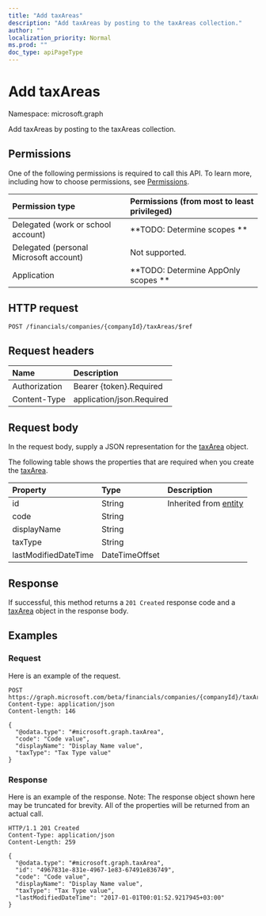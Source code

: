 ```yaml
---
title: "Add taxAreas"
description: "Add taxAreas by posting to the taxAreas collection."
author: ""
localization_priority: Normal
ms.prod: ""
doc_type: apiPageType
---
```


# Add taxAreas

Namespace: microsoft.graph

Add taxAreas by posting to the taxAreas collection.

## Permissions
One of the following permissions is required to call this API. To learn more, including how to choose permissions, see [Permissions](/concepts/permissions-reference.md).

|Permission type|Permissions (from most to least privileged)|
|:---|:---|
|Delegated (work or school account)|**TODO: Determine scopes **|
|Delegated (personal Microsoft account)|Not supported.|
|Application|**TODO: Determine AppOnly scopes **|

## HTTP request
<!-- {
  "blockType": "ignored"
}
-->
``` http
POST /financials/companies/{companyId}/taxAreas/$ref
```

## Request headers
|Name|Description|
|:---|:---|
|Authorization|Bearer {token}.Required|
|Content-Type|application/json.Required|

## Request body
In the request body, supply a JSON representation for the [taxArea](../resources/taxarea.md) object.

The following table shows the properties that are required when you create the [taxArea](../resources/taxarea.md).

|Property|Type|Description|
|:---|:---|:---|
|id|String| Inherited from [entity](../resources/entity.md)|
|code|String||
|displayName|String||
|taxType|String||
|lastModifiedDateTime|DateTimeOffset||



## Response
If successful, this method returns a `201 Created` response code and a [taxArea](../resources/taxarea.md) object in the response body.

## Examples

### Request
Here is an example of the request.
<!-- {
  "blockType": "request",
  "name": "create_taxarea_from_"
}
-->
``` http
POST https://graph.microsoft.com/beta/financials/companies/{companyId}/taxAreas
Content-type: application/json
Content-length: 146

{
  "@odata.type": "#microsoft.graph.taxArea",
  "code": "Code value",
  "displayName": "Display Name value",
  "taxType": "Tax Type value"
}
```

### Response
Here is an example of the response. Note: The response object shown here may be truncated for brevity. All of the properties will be returned from an actual call.
<!-- {
  "blockType": "response",
  "truncated": true,
  "@odata.type": "microsoft.graph.taxarea"
}
-->
``` http
HTTP/1.1 201 Created
Content-Type: application/json
Content-Length: 259

{
  "@odata.type": "#microsoft.graph.taxArea",
  "id": "4967831e-831e-4967-1e83-67491e836749",
  "code": "Code value",
  "displayName": "Display Name value",
  "taxType": "Tax Type value",
  "lastModifiedDateTime": "2017-01-01T00:01:52.9217945+03:00"
}
```

